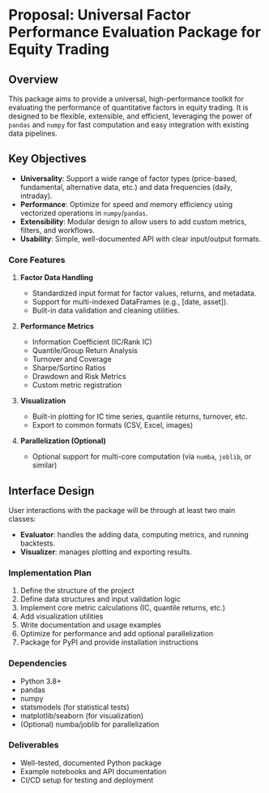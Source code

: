 # Proposal: Universal Factor Performance Evaluation Package for Equity Trading

## Overview

This package aims to provide a universal, high-performance toolkit for evaluating the performance of quantitative factors in equity trading. It is designed to be flexible, extensible, and efficient, leveraging the power of `pandas` and `numpy` for fast computation and easy integration with existing data pipelines.

## Key Objectives

- **Universality**: Support a wide range of factor types (price-based, fundamental, alternative data, etc.) and data frequencies (daily, intraday).
- **Performance**: Optimize for speed and memory efficiency using vectorized operations in `numpy`/`pandas`.
- **Extensibility**: Modular design to allow users to add custom metrics, filters, and workflows.
- **Usability**: Simple, well-documented API with clear input/output formats.

### Core Features

1. **Factor Data Handling**
    - Standardized input format for factor values, returns, and metadata.
    - Support for multi-indexed DataFrames (e.g., [date, asset]).
    - Built-in data validation and cleaning utilities.

2. **Performance Metrics**
    - Information Coefficient (IC/Rank IC)
    - Quantile/Group Return Analysis
    - Turnover and Coverage
    - Sharpe/Sortino Ratios
    - Drawdown and Risk Metrics
    - Custom metric registration

3. **Visualization**
    - Built-in plotting for IC time series, quantile returns, turnover, etc.
    - Export to common formats (CSV, Excel, images)

4. **Parallelization (Optional)**
    - Optional support for multi-core computation (via `numba`, `joblib`, or similar)

## Interface Design

User interactions with the package will be through at least two main classes:

- **Evaluator**: handles the adding data, computing metrics, and running backtests.
- **Visualizer**: manages plotting and exporting results.

### Implementation Plan

1. Define the structure of the project
2. Define data structures and input validation logic
3. Implement core metric calculations (IC, quantile returns, etc.)
4. Add visualization utilities
5. Write documentation and usage examples
6. Optimize for performance and add optional parallelization
7. Package for PyPI and provide installation instructions

### Dependencies

- Python 3.8+
- pandas
- numpy
- statsmodels (for statistical tests)
- matplotlib/seaborn (for visualization)
- (Optional) numba/joblib for parallelization

### Deliverables

- Well-tested, documented Python package
- Example notebooks and API documentation
- CI/CD setup for testing and deployment
